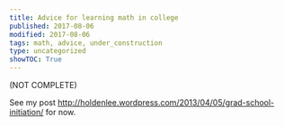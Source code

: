 ```yaml
---
title: Advice for learning math in college
published: 2017-08-06
modified: 2017-08-06
tags: math, advice, under_construction
type: uncategorized
showTOC: True
---
```




(NOT COMPLETE)

See my post http://holdenlee.wordpress.com/2013/04/05/grad-school-initiation/ for now.


